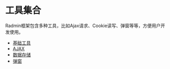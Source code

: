 # 工具集合

Radmin框架包含多种工具，比如Ajax请求、Cookie读写、弹窗等等，方便用户开发使用。

* [基础工具](Common.md)
* [AJAX](Ajax.md)
* [数据存储](Store.md)
* [弹窗](Popup.md)